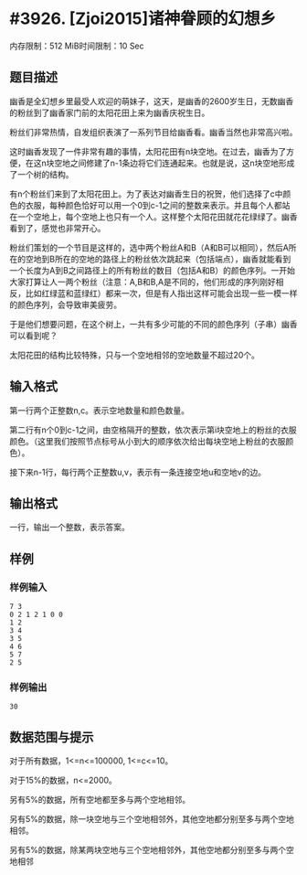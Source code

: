 # #3926. [Zjoi2015]诸神眷顾的幻想乡

内存限制：512 MiB时间限制：10 Sec

## 题目描述

 幽香是全幻想乡里最受人欢迎的萌妹子，这天，是幽香的2600岁生日，无数幽香的粉丝到了幽香家门前的太阳花田上来为幽香庆祝生日。 

粉丝们非常热情，自发组织表演了一系列节目给幽香看。幽香当然也非常高兴啦。 

这时幽香发现了一件非常有趣的事情，太阳花田有n块空地。在过去，幽香为了方便，在这n块空地之间修建了n-1条边将它们连通起来。也就是说，这n块空地形成了一个树的结构。 

有n个粉丝们来到了太阳花田上。为了表达对幽香生日的祝贺，他们选择了c中颜色的衣服，每种颜色恰好可以用一个0到c-1之间的整数来表示。并且每个人都站在一个空地上，每个空地上也只有一个人。这样整个太阳花田就花花绿绿了。幽香看到了，感觉也非常开心。 

粉丝们策划的一个节目是这样的，选中两个粉丝A和B（A和B可以相同），然后A所在的空地到B所在的空地的路径上的粉丝依次跳起来（包括端点），幽香就能看到一个长度为A到B之间路径上的所有粉丝的数目（包括A和B）的颜色序列。一开始大家打算让人一两个粉丝（注意：A,B和B,A是不同的，他们形成的序列刚好相反，比如红绿蓝和蓝绿红）都来一次，但是有人指出这样可能会出现一些一模一样的颜色序列，会导致审美疲劳。 

于是他们想要问题，在这个树上，一共有多少可能的不同的颜色序列（子串）幽香可以看到呢？ 

太阳花田的结构比较特殊，只与一个空地相邻的空地数量不超过20个。 

## 输入格式

 第一行两个正整数n,c。表示空地数量和颜色数量。 

第二行有n个0到c-1之间，由空格隔开的整数，依次表示第i块空地上的粉丝的衣服颜色。（这里我们按照节点标号从小到大的顺序依次给出每块空地上粉丝的衣服颜色）。 

接下来n-1行，每行两个正整数u,v，表示有一条连接空地u和空地v的边。 

## 输出格式

 一行，输出一个整数，表示答案。 

## 样例

### 样例输入

    
    7 3
    0 2 1 2 1 0 0 
    1 2
    3 4
    3 5
    4 6
    5 7
    2 5
    

### 样例输出

    
    30
    

## 数据范围与提示

对于所有数据，1<=n<=100000, 1<=c<=10。 

对于15%的数据，n<=2000。 

另有5%的数据，所有空地都至多与两个空地相邻。 

另有5%的数据，除一块空地与三个空地相邻外，其他空地都分别至多与两个空地相邻。 

另有5%的数据，除某两块空地与三个空地相邻外，其他空地都分别至多与两个空地相邻
